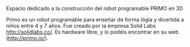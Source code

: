 Espacio dedicado a la construcción del robot programable PRIMO en 3D

Primo es un robot programable para enseñar de forma lógia y divertida a niños entre 4 y 7 años. Fue creado por la
empresa Solid Labs http://solidlabs.co/. Es hardware libre, y lo podéis encontrar en su web (http://primo.io/).

